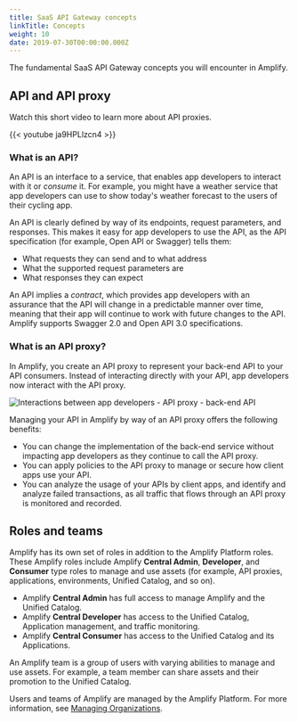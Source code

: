 ```yaml
---
title: SaaS API Gateway concepts
linkTitle: Concepts
weight: 10
date: 2019-07-30T00:00:00.000Z
---
```

The fundamental SaaS API Gateway concepts you will encounter in Amplify.

## API and API proxy

Watch this short video to learn more about API proxies.

{{< youtube ja9HPLlzcn4 >}}

### What is an API?

An API is an interface to a service, that enables app developers to interact with it or *consume* it. For example, you might have a weather service that app developers can use to show today's weather forecast to the users of their cycling app.

An API is clearly defined by way of its endpoints, request parameters, and responses. This makes it easy for app developers to use the API, as the API specification (for example, Open API or Swagger) tells them:

* What requests they can send and to what address
* What the supported request parameters are
* What responses they can expect

An API implies a *contract*, which provides app developers with an assurance that the API will change in a predictable manner over time, meaning that their app will continue to work with future changes to the API. Amplify supports Swagger 2.0 and Open API 3.0 specifications.

### What is an API proxy?

In Amplify, you create an API proxy to represent your back-end API to your API consumers. Instead of interacting directly with your API, app developers now interact with the API proxy.

![Interactions between app developers - API proxy - back-end API](/Images/central/api_proxy.png)

Managing your API in Amplify by way of an API proxy offers the following benefits:

* You can change the implementation of the back-end service without impacting app developers as they continue to call the API proxy.
* You can apply policies to the API proxy to manage or secure how client apps use your API.
* You can analyze the usage of your APIs by client apps, and identify and analyze failed transactions, as all traffic that flows through an API proxy is monitored and recorded.

## Roles and teams

Amplify has its own set of roles in addition to the Amplify Platform roles. These Amplify roles include Amplify **Central Admin**, **Developer**, and **Consumer** type roles to manage and use assets (for example, API proxies, applications, environments, Unified Catalog, and so on).  

* Amplify **Central Admin** has full access to manage Amplify and the Unified Catalog.
* Amplify **Central Developer** has access to the Unified Catalog, Application management, and traffic monitoring.
* Amplify **Central Consumer** has access to the Unified Catalog and its Applications.

An Amplify team is a group of users with varying abilities to manage and use assets. For example, a team member can share assets and their promotion to the Unified Catalog.

Users and teams of Amplify are managed by the Amplify Platform. For more information, see [Managing Organizations](https://docs.axway.com/bundle/platform-management/page/docs/management_guide/organizations/managing_organizations/index.html).

<!-- ### Amplify Central roles -->

<!-- The roles available in Amplify Central and the capabilites of each role are: -->

<!-- TODO Add list of roles and what they can do -->

<!-- TODO Add something explaining a user can have a different role on each of the teams they are a member of. -->
